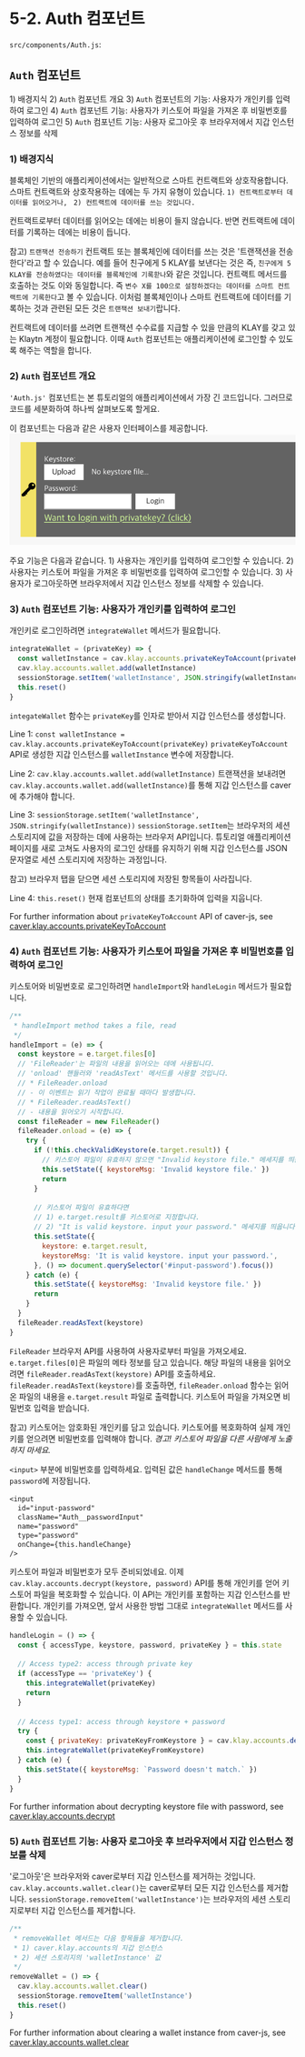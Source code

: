 # 5-2. Auth 컴포넌트 <a id="5-2-auth-component"></a>

`src/components/Auth.js`:

## `Auth` 컴포넌트 <a id="auth-component"></a>

1\) 배경지식 2\) `Auth` 컴포넌트 개요 3\) `Auth` 컴포넌트의 기능: 사용자가 개인키를 입력하여 로그인 4\) `Auth` 컴포넌트 기능: 사용자가 키스토어 파일을 가져온 후 비밀번호를 입력하여 로그인 5\) `Auth` 컴포넌트 기능: 사용자 로그아웃 후 브라우저에서 지갑 인스턴스 정보를 삭제

### 1\) 배경지식 <a id="1-background"></a>

블록체인 기반의 애플리케이션에서는 일반적으로 스마트 컨트랙트와 상호작용합니다. 스마트 컨트랙트와 상호작용하는 데에는 두 가지 유형이 있습니다. `1) 컨트랙트로부터 데이터를 읽어오거나, ` `2) 컨트랙트에 데이터를 쓰는 것입니다.`

컨트랙트로부터 데이터를 읽어오는 데에는 비용이 들지 않습니다. 반면 컨트랙트에 데이터를 기록하는 데에는 비용이 듭니다.

참고\) `트랜잭션 전송하기` 컨트랙트 또는 블록체인에 데이터를 쓰는 것은 '트랜잭션을 전송한다'라고 할 수 있습니다. 예를 들어 친구에게 5 KLAY를 보낸다는 것은 즉, `친구에게 5 KLAY를 전송하였다는 데이터를 블록체인에 기록핟나`와 같은 것입니다. 컨트랙트 메서드를 호출하는 것도 이와 동일합니다. 즉 `변수 X를 100으로 설정하겠다는 데이터를 스마트 컨트랙트에 기록한다`고 볼 수 있습니다. 이처럼 블록체인이나 스마트 컨트랙트에 데이터를 기록하는 것과 관련된 모든 것은 `트랜잭션 보내기`랍니다.

컨트랙트에 데이터를 쓰려면 트랜잭션 수수료를 지급할 수 있을 만큼의 KLAY를 갖고 있는 Klaytn 계정이 필요합니다. 이때 `Auth` 컴포넌트는 애플리케이션에 로그인할 수 있도록 해주는 역할을 합니다.

### 2\) `Auth` 컴포넌트 개요 <a id="2-auth-component-overview"></a>

`'Auth.js'` 컴포넌트는 본 튜토리얼의 애플리케이션에서 가장 긴 코드입니다. 그러므로 코드를 세분화하여 하나씩 살펴보도록 할게요.

이 컴포넌트는 다음과 같은 사용자 인터페이스를 제공합니다. ![auth 컴포넌트](../images/tutorial-auth-component.png)

주요 기능은 다음과 같습니다. 1\) 사용자는 개인키를 입력하여 로그인할 수 있습니다. 2\) 사용자는 키스토어 파일을 가져온 후 비밀번호를 입력하여 로그인할 수 있습니다. 3\) 사용자가 로그아웃하면 브라우저에서 지갑 인스턴스 정보를 삭제할 수 있습니다.

### 3\) `Auth` 컴포넌트 기능: 사용자가 개인키를 입력하여 로그인 <a id="3-auth-component-feature-user-can-input-private-key-to-login"></a>

개인키로 로그인하려면 `integrateWallet` 메서드가 필요합니다.

```javascript
integrateWallet = (privateKey) => {
  const walletInstance = cav.klay.accounts.privateKeyToAccount(privateKey)
  cav.klay.accounts.wallet.add(walletInstance)
  sessionStorage.setItem('walletInstance', JSON.stringify(walletInstance))
  this.reset()
}
```

`integateWallet` 함수는 `privateKey`를 인자로 받아서 지갑 인스턴스를 생성합니다.

Line 1: `const walletInstance = cav.klay.accounts.privateKeyToAccount(privateKey)` `privateKeyToAccount` API로 생성한 지갑 인스턴스를 `walletInstance` 변수에 저장합니다.

Line 2: `cav.klay.accounts.wallet.add(walletInstance)` 트랜잭션을 보내려면 `cav.klay.accounts.wallet.add(walletInstance)`를 통해 지갑 인스턴스를 caver에 추가해야 합니다.

Line 3: `sessionStorage.setItem('walletInstance', JSON.stringify(walletInstance))` `sessionStorage.setItem`는 브라우저의 세션 스토리지에 값을 저장하는 데에 사용하는 브라우저 API입니다. 튜토리얼 애플리케이션 페이지를 새로 고쳐도 사용자의 로그인 상태를 유지하기 위해 지갑 인스턴스를 JSON 문자열로 세션 스토리지에 저장하는 과정입니다.

참고\) 브라우저 탭을 닫으면 세션 스토리지에 저장된 항목들이 사라집니다.

Line 4: `this.reset()` 현재 컴포넌트의 상태를 초기화하여 입력을 지웁니다.

For further information about `privateKeyToAccount` API of caver-js, see [caver.klay.accounts.privateKeyToAccount](../../../sdk/caver-js/v1.4.1/api-references/caver.klay.accounts.md#privatekeytoaccount)

### 4\) `Auth` 컴포넌트 기능: 사용자가 키스토어 파일을 가져온 후 비밀번호를 입력하여 로그인 <a id="4-auth-component-feature-user-can-import-keystore-file-and-input-password-to-log"></a>

키스토어와 비밀번호로 로그인하려면 `handleImport`와 `handleLogin` 메서드가 필요합니다.

```javascript
/**
 * handleImport method takes a file, read
 */
handleImport = (e) => {
  const keystore = e.target.files[0]
  // 'FileReader'는 파일의 내용을 읽어오는 데에 사용됩니다.
  // 'onload' 핸들러와 'readAsText' 메서드를 사용할 것입니다.
  // * FileReader.onload
  // - 이 이벤트는 읽기 작업이 완료될 때마다 발생합니다.
  // * FileReader.readAsText()
  // - 내용을 읽어오기 시작합니다.
  const fileReader = new FileReader()
  fileReader.onload = (e) => {
    try {
      if (!this.checkValidKeystore(e.target.result)) {
        // 키스토어 파일이 유효하지 않으면 "Invalid keystore file." 메세지를 띄웁니다.
        this.setState({ keystoreMsg: 'Invalid keystore file.' })
        return
      }

      // 키스토어 파일이 유효하다면
      // 1) e.target.result를 키스토어로 지정합니다.
      // 2) "It is valid keystore. input your password." 메세지를 띄웁니다.
      this.setState({
        keystore: e.target.result,
        keystoreMsg: 'It is valid keystore. input your password.',
      }, () => document.querySelector('#input-password').focus())
    } catch (e) {
      this.setState({ keystoreMsg: 'Invalid keystore file.' })
      return
    }
  }
  fileReader.readAsText(keystore)
}
```

`FileReader` 브라우저 API를 사용하여 사용자로부터 파일을 가져오세요. `e.target.files[0]`은 파일의 메타 정보를 담고 있습니다. 해당 파일의 내용을 읽어오려면 `fileReader.readAsText(keystore)` API를 호출하세요. `fileReader.readAsText(keystore)`를 호출하면, `fileReader.onload` 함수는 읽어온 파일의 내용을 `e.target.result` 파일로 출력합니다. 키스토어 파일을 가져오면 비밀번호 입력을 받습니다.

참고\) 키스토어는 암호화된 개인키를 담고 있습니다. 키스토어를 복호화하여 실제 개인키를 얻으려면 비밀번호를 입력해야 합니다. _경고! 키스토어 파일을 다른 사람에게 노출하지 마세요._

`<input>` 부분에 비밀번호를 입력하세요. 입력된 값은 `handleChange` 메서드를 통해 `password`에 저장됩니다.

```markup
<input
  id="input-password"
  className="Auth__passwordInput"
  name="password"
  type="password"
  onChange={this.handleChange}
/>
```

키스토어 파일과 비밀번호가 모두 준비되었네요. 이제 `cav.klay.accounts.decrypt(keystore, password)` API를 통해 개인키를 얻어 키스토어 파일을 복호화할 수 있습니다. 이 API는 개인키를 포함하는 지갑 인스턴스를 반환합니다. 개인키를 가져오면, 앞서 사용한 방법 그대로 `integrateWallet` 메서드를 사용할 수 있습니다.

```javascript
handleLogin = () => {
  const { accessType, keystore, password, privateKey } = this.state

  // Access type2: access through private key
  if (accessType == 'privateKey') {
    this.integrateWallet(privateKey)
    return
  }

  // Access type1: access through keystore + password
  try {
    const { privateKey: privateKeyFromKeystore } = cav.klay.accounts.decrypt(keystore, password)
    this.integrateWallet(privateKeyFromKeystore)
  } catch (e) {
    this.setState({ keystoreMsg: `Password doesn't match.` })
  }
}
```

For further information about decrypting keystore file with password, see [caver.klay.accounts.decrypt](../../../sdk/caver-js/v1.4.1/api-references/caver.klay.accounts.md#decrypt)

### 5\) `Auth` 컴포넌트 기능: 사용자 로그아웃 후 브라우저에서 지갑 인스턴스 정보를 삭제 <a id="5-auth-component-feature-user-can-logout-remove-wallet-instance-information-from"></a>

'로그아웃'은 브라우저와 caver로부터 지갑 인스턴스를 제거하는 것입니다. `cav.klay.accounts.wallet.clear()`는 caver로부터 모든 지갑 인스턴스를 제거합니다. `sessionStorage.removeItem('walletInstance')`는 브라우저의 세션 스토리지로부터 지갑 인스턴스를 제거합니다.

```javascript
/**
 * removeWallet 메서드는 다음 항목들을 제거합니다.
 * 1) caver.klay.accounts의 지갑 인스턴스
 * 2) 세션 스토리지의 'walletInstance' 값
 */
removeWallet = () => {
  cav.klay.accounts.wallet.clear()
  sessionStorage.removeItem('walletInstance')
  this.reset()
}
```

For further information about clearing a wallet instance from caver-js, see [caver.klay.accounts.wallet.clear](../../../sdk/caver-js/v1.4.1/api-references/caver.klay.accounts.md#wallet-clear)

